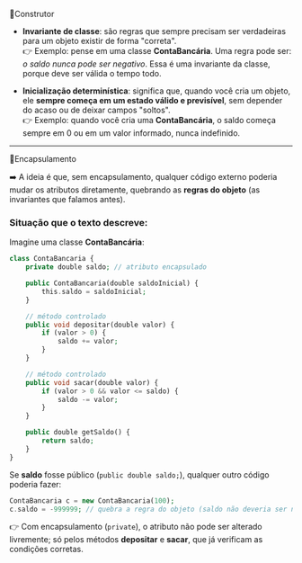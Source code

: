 
📍Construtor
- **Invariante de classe**: são regras que sempre precisam ser verdadeiras para um objeto existir de forma "correta".  
    👉 Exemplo: pense em uma classe **ContaBancária**. Uma regra pode ser: _o saldo nunca pode ser negativo_. Essa é uma invariante da classe, porque deve ser válida o tempo todo.
    
- **Inicialização determinística**: significa que, quando você cria um objeto, ele **sempre começa em um estado válido e previsível**, sem depender do acaso ou de deixar campos "soltos".  
    👉 Exemplo: quando você cria uma **ContaBancária**, o saldo começa sempre em 0 ou em um valor informado, nunca indefinido.
----

 📍Encapsulamento
 
➡️ A ideia é que, sem encapsulamento, qualquer código externo poderia mudar os atributos diretamente, quebrando as **regras do objeto** (as invariantes que falamos antes).

### Situação que o texto descreve:

Imagine uma classe **ContaBancária**:

```PHP
class ContaBancaria {
    private double saldo; // atributo encapsulado

    public ContaBancaria(double saldoInicial) {
        this.saldo = saldoInicial;
    }

    // método controlado
    public void depositar(double valor) {
        if (valor > 0) {
            saldo += valor;
        }
    }

    // método controlado
    public void sacar(double valor) {
        if (valor > 0 && valor <= saldo) {
            saldo -= valor;
        }
    }

    public double getSaldo() {
        return saldo;
    }
}

```

Se **saldo** fosse público (`public double saldo;`), qualquer outro código poderia fazer:
```PHP
ContaBancaria c = new ContaBancaria(100);
c.saldo = -999999; // quebra a regra do objeto (saldo não deveria ser negativo!)

```
👉 Com encapsulamento (`private`), o atributo não pode ser alterado livremente; só pelos métodos **depositar** e **sacar**, que já verificam as condições corretas.